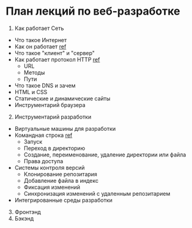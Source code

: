 # План лекций по веб-разработке

1. Как работает Сеть
  * Что такое Интернет
  * Как он работает [ref](https://www.youtube.com/watch?v=oj7A2YDgIWE)
  * Что такое "клиент" и "сервер"
  * Как работает протокол HTTP [ref](http://www.garshol.priv.no/download/text/http-tut.html)
    * URL
    * Методы
    * Пути
  * Что такое DNS и зачем
  * HTML и CSS
  * Статические и динамические сайты
  * Инструментарий браузера
2. Инструментарий разработки
  * Виртуальные машины для разработки
  * Командная строка [ref](http://conqueringthecommandline.com/book/basics)
    * Запуск
    * Переход в директорию
    * Создание, переименование, удаление директории или файла
    * Права доступа
  * Системы контроля версий
    * Клонирование репозитария
    * Добавление файла в индекс
    * Фиксация изменений
    * Синхронизация изменений с удаленным репозитарием
  * Интегрированные среды разработки
3. Фронтэнд
4. Бэкэнд
